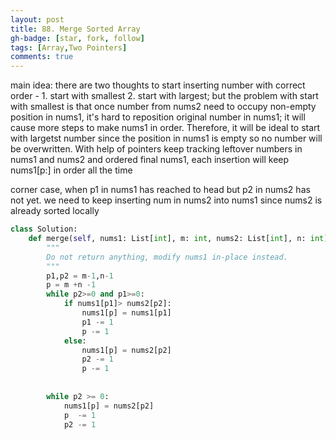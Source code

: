 ```yaml
---
layout: post
title: 88. Merge Sorted Array
gh-badge: [star, fork, follow]
tags: [Array,Two Pointers]
comments: true
---
```

main idea: there are two thoughts to start inserting number with correct order - 1. start with smallest  2. start with largest;  but the problem with start with smallest is that once number from nums2 need to occupy non-empty position in nums1, it's hard to reposition original number in nums1; it will cause more steps to make nums1 in order.  Therefore, it will be ideal to start with largetst number since the position in nums1 is empty so no number will be overwritten. With help of pointers keep tracking leftover numbers in nums1 and nums2 and ordered final nums1, each insertion will keep nums1[p:] in order all the time 

corner case, when p1 in nums1 has reached to head but p2 in nums2 has not yet. we need to keep inserting num in nums2 into nums1 since nums2 is already sorted locally
```python
class Solution:
    def merge(self, nums1: List[int], m: int, nums2: List[int], n: int) -> None:
        """
        Do not return anything, modify nums1 in-place instead.
        """
        p1,p2 = m-1,n-1
        p = m +n -1
        while p2>=0 and p1>=0:
            if nums1[p1]> nums2[p2]: 
                nums1[p] = nums1[p1]
                p1 -= 1
                p -= 1
            else:
                nums1[p] = nums2[p2]
                p2 -= 1 
                p -= 1 
  
            
        while p2 >= 0:
            nums1[p] = nums2[p2]
            p  -= 1 
            p2 -= 1 
```